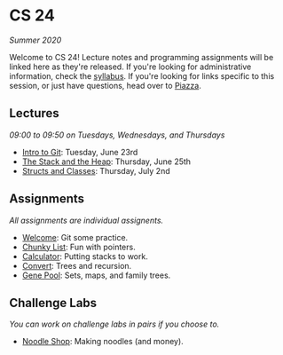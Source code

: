 # CS 24
_Summer 2020_

Welcome to CS 24!  Lecture notes and programming assignments will be linked here
as they're released. If you're looking for administrative information, check the
[syllabus](Syllabus.md).  If you're looking for links  specific to this session,
or just have questions, head over to [Piazza](https://piazza.com/ucsb/summer2020/cs24).


## Lectures

_09:00 to 09:50 on Tuesdays, Wednesdays, and Thursdays_

- [Intro to Git](notes/Intro%20to%20Git.md): Tuesday, June 23rd
- [The Stack and the Heap](notes/The%20Stack%20and%20the%20Heap.md): Thursday, June 25th
- [Structs and Classes](notes/Structs%20and%20Classes.md): Thursday, July 2nd


## Assignments

_All assignments are individual assignents._

- [Welcome](welcome): Git some practice.
- [Chunky List](chunkylist): Fun with pointers.
- [Calculator](calculator): Putting stacks to work.
- [Convert](convert): Trees and recursion.
- [Gene Pool](genepool): Sets, maps, and family trees.


## Challenge Labs

_You can work on challenge labs in pairs if you choose to._

- [Noodle Shop](noodleshop): Making noodles (and money).
